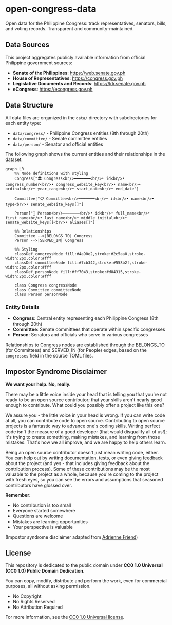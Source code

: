 # open-congress-data

Open data for the Philippine Congress: track representatives, senators, bills,
and voting records. Transparent and community-maintained.

## Data Sources

This project aggregates publicly available information from official Philippine
government sources:

- **Senate of the Philippines**: https://web.senate.gov.ph
- **House of Representatives**: https://congress.gov.ph
- **Legislative Documents and Records**: https://ldr.senate.gov.ph
- **eCongress**: https://econgress.gov.ph

## Data Structure

All data files are organized in the `data/` directory with subdirectories for each entity type:
- `data/congress/` - Philippine Congress entities (8th through 20th)
- `data/committee/` - Senate committee entities
- `data/person/` - Senator and official entities

The following graph shows the current entities and their relationships in the
dataset:

```mermaid
graph LR
    %% Node definitions with styling
    Congress["🏛️ Congress<br/>━━━━━━━<br/>• id<br/>• congress_number<br/>• congress_website_key<br/>• name<br/>• ordinal<br/>• year_range<br/>• start_date<br/>• end_date"]

    Committee["📋 Committee<br/>━━━━━━━<br/>• id<br/>• name<br/>• type<br/>• senate_website_keys[]"]

    Person["👤 Person<br/>━━━━━━━<br/>• id<br/>• full_name<br/>• first_name<br/>• last_name<br/>• middle_initial<br/>• senate_website_keys[]<br/>• aliases[]"]

    %% Relationships
    Committee -->|BELONGS_TO| Congress
    Person -->|SERVED_IN| Congress

    %% Styling
    classDef congressNode fill:#4a90e2,stroke:#2c5aa0,stroke-width:2px,color:#fff
    classDef committeeNode fill:#7cb342,stroke:#558b2f,stroke-width:2px,color:#fff
    classDef personNode fill:#ff7043,stroke:#d84315,stroke-width:2px,color:#fff

    class Congress congressNode
    class Committee committeeNode
    class Person personNode
```

### Entity Details

- **Congress**: Central entity representing each Philippine Congress (8th
  through 20th)
- **Committee**: Senate committees that operate within specific congresses
- **Person**: Senators and officials who serve in various congresses

Relationships to Congress nodes are established through the BELONGS_TO (for
Committees) and SERVED_IN (for People) edges, based on the `congresses` field in
the source TOML files.

## Impostor Syndrome Disclaimer

**We want your help. No, really.**

There may be a little voice inside your head that is telling you that you're not
ready to be an open source contributor; that your skills aren't nearly good
enough to contribute. What could you possibly offer a project like this one?

We assure you - the little voice in your head is wrong. If you can write code at
all, you can contribute code to open source. Contributing to open source
projects is a fantastic way to advance one's coding skills. Writing perfect code
isn't the measure of a good developer (that would disqualify all of us!); it's
trying to create something, making mistakes, and learning from those mistakes.
That's how we all improve, and we are happy to help others learn.

Being an open source contributor doesn't just mean writing code, either. You can
help out by writing documentation, tests, or even giving feedback about the
project (and yes - that includes giving feedback about the contribution
process). Some of these contributions may be the most valuable to the project as
a whole, because you're coming to the project with fresh eyes, so you can see
the errors and assumptions that seasoned contributors have glossed over.

**Remember:**

- No contribution is too small
- Everyone started somewhere
- Questions are welcome
- Mistakes are learning opportunities
- Your perspective is valuable

(Impostor syndrome disclaimer adapted from
[Adrienne Friend](https://github.com/adriennefriend/imposter-syndrome-disclaimer))

## License

This repository is dedicated to the public domain under **CC0 1.0 Universal (CC0
1.0) Public Domain Dedication**.

You can copy, modify, distribute and perform the work, even for commercial
purposes, all without asking permission.

- No Copyright
- No Rights Reserved
- No Attribution Required

For more information, see the
[CC0 1.0 Universal license](https://creativecommons.org/publicdomain/zero/1.0/).
